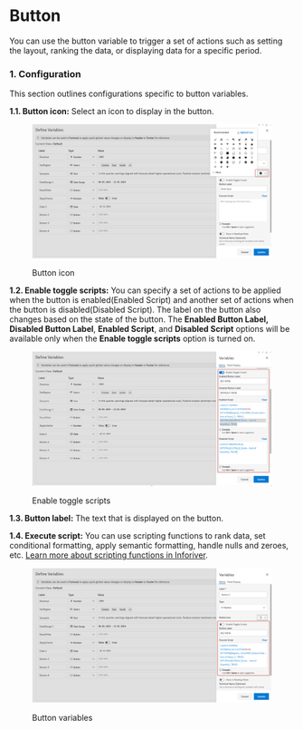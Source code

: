 # Button

You can use the button variable to trigger a set of actions such as setting the layout, ranking the data, or displaying data for a specific period.

### 1. Configuration <a href="#id-1.-configuration" id="id-1.-configuration"></a>

This section outlines configurations specific to button variables.

**1.1. Button icon:** Select an icon to display in the button.

<figure><img src="../../../.gitbook/assets/image (3) (1).png" alt=""><figcaption><p>Button icon</p></figcaption></figure>

**1.2. Enable toggle scripts:** You can specify a set of actions to be applied when the button is enabled(Enabled Script) and another set of actions when the button is disabled(Disabled Script). The label on the button also changes based on the state of the button. The **Enabled Button Label,** **Disabled Button Label**, **Enabled Script**, and **Disabled Script** options will be available only when the **Enable toggle scripts** option is turned on.

<figure><img src="../../../.gitbook/assets/image (1) (1) (1) (1) (1) (1) (1) (1).png" alt=""><figcaption><p>Enable toggle scripts</p></figcaption></figure>

**1.3. Button label:** The text that is displayed on the button.

**1.4. Execute script:** You can use scripting functions to rank data, set conditional formatting, apply semantic formatting, handle nulls and zeroes, etc. [Learn more about scripting functions in Inforiver](../../../formula-syntax/scripting-functions/).

<figure><img src="../../../.gitbook/assets/image (2) (1) (1) (1).png" alt=""><figcaption><p>Button variables</p></figcaption></figure>

